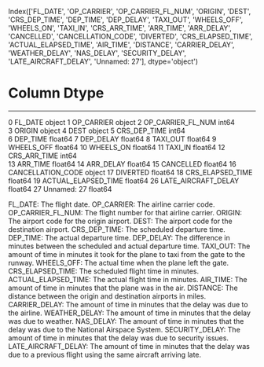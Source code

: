 Index(['FL_DATE', 'OP_CARRIER', 'OP_CARRIER_FL_NUM', 'ORIGIN', 'DEST',
       'CRS_DEP_TIME', 'DEP_TIME', 'DEP_DELAY', 'TAXI_OUT', 'WHEELS_OFF',
       'WHEELS_ON', 'TAXI_IN', 'CRS_ARR_TIME', 'ARR_TIME', 'ARR_DELAY',
       'CANCELLED', 'CANCELLATION_CODE', 'DIVERTED', 'CRS_ELAPSED_TIME',
       'ACTUAL_ELAPSED_TIME', 'AIR_TIME', 'DISTANCE', 'CARRIER_DELAY',
       'WEATHER_DELAY', 'NAS_DELAY', 'SECURITY_DELAY', 'LATE_AIRCRAFT_DELAY',
       'Unnamed: 27'],
      dtype='object')

 #   Column               Dtype  
---  ------               -----  
 0   FL_DATE              object 
 1   OP_CARRIER           object 
 2   OP_CARRIER_FL_NUM    int64  
 3   ORIGIN               object 
 4   DEST                 object 
 5   CRS_DEP_TIME         int64  
 6   DEP_TIME             float64
 7   DEP_DELAY            float64
 8   TAXI_OUT             float64
 9   WHEELS_OFF           float64
 10  WHEELS_ON            float64
 11  TAXI_IN              float64
 12  CRS_ARR_TIME         int64  
 13  ARR_TIME             float64
 14  ARR_DELAY            float64
 15  CANCELLED            float64
 16  CANCELLATION_CODE    object 
 17  DIVERTED             float64
 18  CRS_ELAPSED_TIME     float64
 19  ACTUAL_ELAPSED_TIME  float64
 26  LATE_AIRCRAFT_DELAY  float64
 27  Unnamed: 27          float64


 
FL_DATE: The flight date.
OP_CARRIER: The airline carrier code.
OP_CARRIER_FL_NUM: The flight number for that airline carrier.
ORIGIN: The airport code for the origin airport.
DEST: The airport code for the destination airport.
CRS_DEP_TIME: The scheduled departure time.
DEP_TIME: The actual departure time.
DEP_DELAY: The difference in minutes between the scheduled and actual departure time.
TAXI_OUT: The amount of time in minutes it took for the plane to taxi from the gate to the runway.
WHEELS_OFF: The actual time when the plane left the gate.
CRS_ELAPSED_TIME: The scheduled flight time in minutes.
ACTUAL_ELAPSED_TIME: The actual flight time in minutes.
AIR_TIME: The amount of time in minutes that the plane was in the air.
DISTANCE: The distance between the origin and destination airports in miles.
CARRIER_DELAY: The amount of time in minutes that the delay was due to the airline.
WEATHER_DELAY: The amount of time in minutes that the delay was due to weather.
NAS_DELAY: The amount of time in minutes that the delay was due to the National Airspace System.
SECURITY_DELAY: The amount of time in minutes that the delay was due to security issues.
LATE_AIRCRAFT_DELAY: The amount of time in minutes that the delay was due to a previous flight using the same aircraft arriving late.